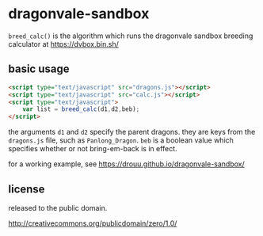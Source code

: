 # dragonvale-sandbox

`breed_calc()` is the algorithm which runs the dragonvale sandbox breeding calculator at https://dvbox.bin.sh/

## basic usage

```html
<script type="text/javascript" src="dragons.js"></script>
<script type="text/javascript" src="calc.js"></script>
<script type="text/javascript">
    var list = breed_calc(d1,d2,beb);
</script>
```

the arguments `d1` and `d2` specify the parent dragons.  they are keys from the `dragons.js` file, such as `Panlong_Dragon`.  `beb` is a boolean value which specifies whether or not bring-em-back is in effect.

for a working example, see https://drouu.github.io/dragonvale-sandbox/

## license

released to the public domain.

http://creativecommons.org/publicdomain/zero/1.0/
